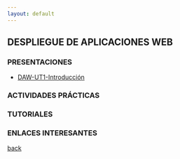 ```yaml
---
layout: default
---
```


## DESPLIEGUE DE APLICACIONES WEB

### PRESENTACIONES  

* [DAW-UT1-Introducción](https://slides.com/manueljesusrodriguezarabi/deck-4b60c1/fullscreen)

### ACTIVIDADES PRÁCTICAS

### TUTORIALES

### ENLACES INTERESANTES


[back](https://mrodara.github.io)
